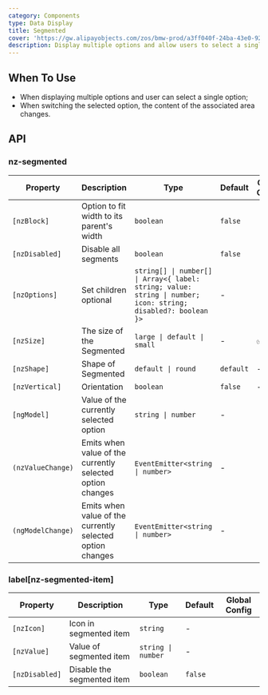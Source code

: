 ```yaml
---
category: Components
type: Data Display
title: Segmented
cover: 'https://gw.alipayobjects.com/zos/bmw-prod/a3ff040f-24ba-43e0-92e9-c845df1612ad.svg'
description: Display multiple options and allow users to select a single option.
---
```


## When To Use

- When displaying multiple options and user can select a single option;
- When switching the selected option, the content of the associated area changes.

## API

### nz-segmented

| Property          | Description                                               | Type                                                                                                          | Default   | Global Config |
| ----------------- | --------------------------------------------------------- | ------------------------------------------------------------------------------------------------------------- | --------- | ------------- |
| `[nzBlock]`       | Option to fit width to its parent\'s width                | `boolean`                                                                                                     | `false`   |               |
| `[nzDisabled]`    | Disable all segments                                      | `boolean`                                                                                                     | `false`   |               |
| `[nzOptions]`     | Set children optional                                     | `string[] \| number[] \| Array<{ label: string; value: string \| number; icon: string; disabled?: boolean }>` | -         |               |
| `[nzSize]`        | The size of the Segmented                                 | `large \| default \| small`                                                                                   | -         | ✅            |
| `[nzShape]`       | Shape of Segmented                                        | `default \| round`                                                                                            | `default` | -             |
| `[nzVertical]`    | Orientation                                               | `boolean`                                                                                                     | `false`   | -             |
| `[ngModel]`       | Value of the currently selected option                    | `string \| number`                                                                                            | -         |               |
| `(nzValueChange)` | Emits when value of the currently selected option changes | `EventEmitter<string \| number>`                                                                              | -         |               |
| `(ngModelChange)` | Emits when value of the currently selected option changes | `EventEmitter<string \| number>`                                                                              | -         |               |

### label[nz-segmented-item]

| Property       | Description                | Type               | Default | Global Config |
| -------------- | -------------------------- | ------------------ | ------- | ------------- |
| `[nzIcon]`     | Icon in segmented item     | `string`           | -       |               |
| `[nzValue]`    | Value of segmented item    | `string \| number` | -       |               |
| `[nzDisabled]` | Disable the segmented item | `boolean`          | `false` |               |

